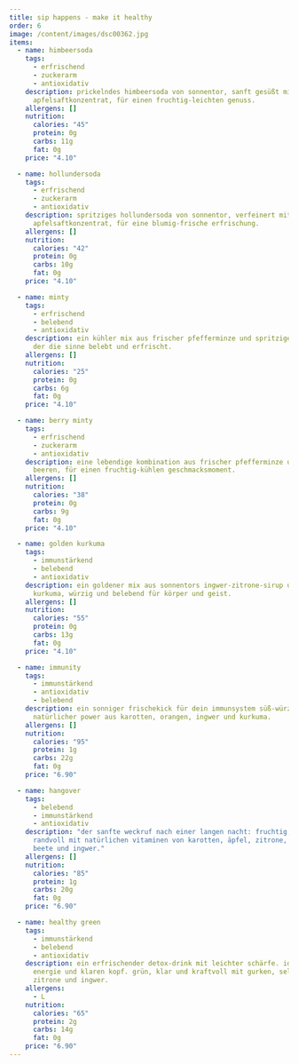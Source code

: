 ```yaml
---
title: sip happens - make it healthy
order: 6
image: /content/images/dsc00362.jpg
items:
  - name: himbeersoda
    tags:
      - erfrischend
      - zuckerarm
      - antioxidativ
    description: prickelndes himbeersoda von sonnentor, sanft gesüßt mit
      apfelsaftkonzentrat, für einen fruchtig-leichten genuss.
    allergens: []
    nutrition:
      calories: "45"
      protein: 0g
      carbs: 11g
      fat: 0g
    price: "4.10"

  - name: hollundersoda
    tags:
      - erfrischend
      - zuckerarm
      - antioxidativ
    description: spritziges hollundersoda von sonnentor, verfeinert mit
      apfelsaftkonzentrat, für eine blumig-frische erfrischung.
    allergens: []
    nutrition:
      calories: "42"
      protein: 0g
      carbs: 10g
      fat: 0g
    price: "4.10"

  - name: minty
    tags:
      - erfrischend
      - belebend
      - antioxidativ
    description: ein kühler mix aus frischer pfefferminze und spritziger zitrone,
      der die sinne belebt und erfrischt.
    allergens: []
    nutrition:
      calories: "25"
      protein: 0g
      carbs: 6g
      fat: 0g
    price: "4.10"

  - name: berry minty
    tags:
      - erfrischend
      - zuckerarm
      - antioxidativ
    description: eine lebendige kombination aus frischer pfefferminze und saftigen
      beeren, für einen fruchtig-kühlen geschmacksmoment.
    allergens: []
    nutrition:
      calories: "38"
      protein: 0g
      carbs: 9g
      fat: 0g
    price: "4.10"

  - name: golden kurkuma
    tags:
      - immunstärkend
      - belebend
      - antioxidativ
    description: ein goldener mix aus sonnentors ingwer-zitrone-sirup und frischer
      kurkuma, würzig und belebend für körper und geist.
    allergens: []
    nutrition:
      calories: "55"
      protein: 0g
      carbs: 13g
      fat: 0g
    price: "4.10"

  - name: immunity
    tags:
      - immunstärkend
      - antioxidativ
      - belebend
    description: ein sonniger frischekick für dein immunsystem süß-würzig mit
      natürlicher power aus karotten, orangen, ingwer und kurkuma.
    allergens: []
    nutrition:
      calories: "95"
      protein: 1g
      carbs: 22g
      fat: 0g
    price: "6.90"

  - name: hangover
    tags:
      - belebend
      - immunstärkend
      - antioxidativ
    description: "der sanfte weckruf nach einer langen nacht: fruchtig, belebend und
      randvoll mit natürlichen vitaminen von karotten, äpfel, zitrone, rote
      beete und ingwer."
    allergens: []
    nutrition:
      calories: "85"
      protein: 1g
      carbs: 20g
      fat: 0g
    price: "6.90"

  - name: healthy green
    tags:
      - immunstärkend
      - belebend
      - antioxidativ
    description: ein erfrischender detox-drink mit leichter schärfe. ideal für neue
      energie und klaren kopf. grün, klar und kraftvoll mit gurken, sellerie,
      zitrone und ingwer.
    allergens:
      - L
    nutrition:
      calories: "65"
      protein: 2g
      carbs: 14g
      fat: 0g
    price: "6.90"
---
```

